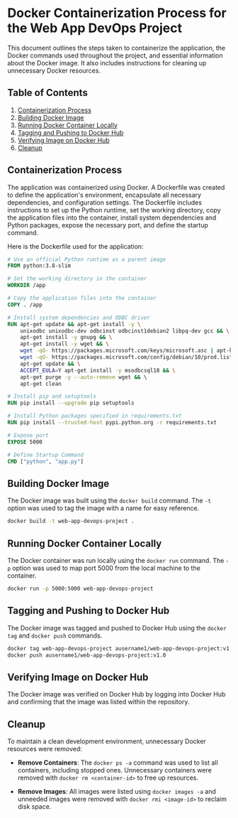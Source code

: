 # Docker Containerization Process for the Web App DevOps Project

This document outlines the steps taken to containerize the application, the Docker commands used throughout the project, and essential information about the Docker image. It also includes instructions for cleaning up unnecessary Docker resources.

## Table of Contents
1. [Containerization Process](#containerization-process)
2. [Building Docker Image](#building-docker-image)
3. [Running Docker Container Locally](#running-docker-container-locally)
4. [Tagging and Pushing to Docker Hub](#tagging-and-pushing-to-docker-hub)
5. [Verifying Image on Docker Hub](#verifying-image-on-docker-hub)
6. [Cleanup](#cleanup)

## Containerization Process
The application was containerized using Docker. A Dockerfile was created to define the application's environment, encapsulate all necessary dependencies, and configuration settings. The Dockerfile includes instructions to set up the Python runtime, set the working directory, copy the application files into the container, install system dependencies and Python packages, expose the necessary port, and define the startup command.

Here is the Dockerfile used for the application:

```Dockerfile
# Use an official Python runtime as a parent image
FROM python:3.8-slim

# Set the working directory in the container
WORKDIR /app

# Copy the application files into the container
COPY . /app

# Install system dependencies and ODBC driver
RUN apt-get update && apt-get install -y \
    unixodbc unixodbc-dev odbcinst odbcinst1debian2 libpq-dev gcc && \
    apt-get install -y gnupg && \
    apt-get install -y wget && \
    wget -qO- https://packages.microsoft.com/keys/microsoft.asc | apt-key add - && \
    wget -qO- https://packages.microsoft.com/config/debian/10/prod.list > /etc/apt/sources.list.d/mssql-release.list && \
    apt-get update && \
    ACCEPT_EULA=Y apt-get install -y msodbcsql18 && \
    apt-get purge -y --auto-remove wget && \  
    apt-get clean

# Install pip and setuptools
RUN pip install --upgrade pip setuptools

# Install Python packages specified in requirements.txt
RUN pip install --trusted-host pypi.python.org -r requirements.txt

# Expose port
EXPOSE 5000

# Define Startup Command
CMD ["python", "app.py"]
```

## Building Docker Image
The Docker image was built using the `docker build` command. The `-t` option was used to tag the image with a name for easy reference.

```bash
docker build -t web-app-devops-project .
```

## Running Docker Container Locally
The Docker container was run locally using the `docker run` command. The `-p` option was used to map port 5000 from the local machine to the container.

```bash
docker run -p 5000:5000 web-app-devops-project
```

## Tagging and Pushing to Docker Hub
The Docker image was tagged and pushed to Docker Hub using the `docker tag` and `docker push` commands.

```bash
docker tag web-app-devops-project ausername1/web-app-devops-project:v1.0
docker push ausername1/web-app-devops-project:v1.0
```

## Verifying Image on Docker Hub
The Docker image was verified on Docker Hub by logging into Docker Hub and confirming that the image was listed within the repository.

## Cleanup
To maintain a clean development environment, unnecessary Docker resources were removed:

- **Remove Containers**: The `docker ps -a` command was used to list all containers, including stopped ones. Unnecessary containers were removed with `docker rm <container-id>` to free up resources.

- **Remove Images**: All images were listed using `docker images -a` and unneeded images were removed with `docker rmi <image-id>` to reclaim disk space.